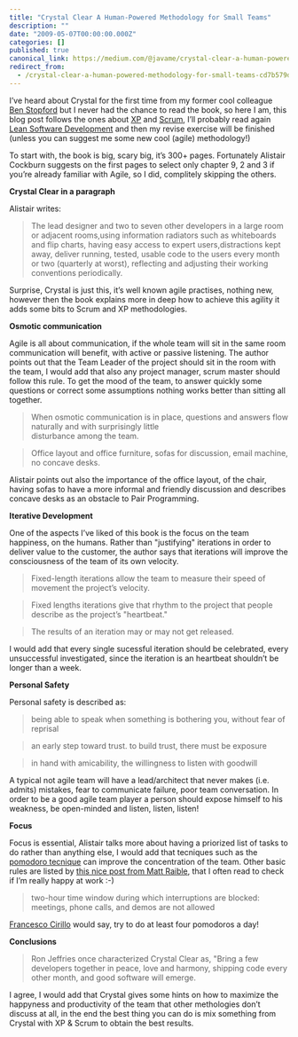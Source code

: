 ```yaml
---
title: "Crystal Clear A Human-Powered Methodology for Small Teams"
description: ""
date: "2009-05-07T00:00:00.000Z"
categories: []
published: true
canonical_link: https://medium.com/@javame/crystal-clear-a-human-powered-methodology-for-small-teams-cd7b579d3424
redirect_from:
  - /crystal-clear-a-human-powered-methodology-for-small-teams-cd7b579d3424
---
```


I’ve heard about Crystal for the first time from my former cool colleague [Ben Stopford](http://www.benstopford.com/) but I never had the chance to read the book, so here I am, this blog post follows the ones about [XP](http://www.the-arm.com/2009/05/planning-extreme-programming/) and [Scrum](http://www.the-arm.com/2009/05/419/), I’ll probably read again [Lean Software Development](http://www.amazon.co.uk/Lean-Software-Development-Agile-Toolkit/dp/0321150783) and then my revise exercise will be finished (unless you can suggest me some new cool (agile) methodology!)

To start with, the book is big, scary big, it’s 300+ pages. Fortunately Alistair Cockburn suggests on the first pages to select only chapter 9, 2 and 3 if you’re already familiar with Agile, so I did, complitely skipping the others.

**Crystal Clear in a paragraph**

Alistair writes:

> The lead designer and two to seven other developers in a large room or adjacent rooms,using information radiators such as whiteboards and flip charts, having easy access to expert users,distractions kept away, deliver running, tested, usable code to the users every month or two (quarterly at worst), reflecting and adjusting their working conventions periodically.

Surprise, Crystal is just this, it’s well known agile practises, nothing new, however then the book explains more in deep how to achieve this agility it adds some bits to Scrum and XP methodologies.

**Osmotic communication**

Agile is all about communication, if the whole team will sit in the same room communication will benefit, with active or passive listening. The author points out that the Team Leader of the project should sit in the room with the team, I would add that also any project manager, scrum master should follow this rule. To get the mood of the team, to answer quickly some questions or correct some assumptions nothing works better than sitting all together.

> When osmotic communication is in place, questions and answers flow naturally and with surprisingly little  
> disturbance among the team.

> Office layout and office furniture, sofas for discussion, email machine, no concave desks.

Alistair points out also the importance of the office layout, of the chair, having sofas to have a more informal and friendly discussion and describes concave desks as an obstacle to Pair Programming.

**Iterative Development**

One of the aspects I’ve liked of this book is the focus on the team happiness, on the humans. Rather than "justifying" iterations in order to deliver value to the customer, the author says that iterations will improve the consciousness of the team of its own velocity.

> Fixed-length iterations allow the team to measure their speed of movement the project’s velocity.

> Fixed lengths iterations give that rhythm to the project that people describe as the project’s "heartbeat."

> The results of an iteration may or may not get released.

I would add that every single sucessful iteration should be celebrated, every unsuccessful investigated, since the iteration is an heartbeat shouldn’t be longer than a week.

**Personal Safety**

Personal safety is described as:

> being able to speak when something is bothering you, without fear of reprisal

> an early step toward trust. to build trust, there must be exposure

> in hand with amicability, the willingness to listen with goodwill

A typical not agile team will have a lead/architect that never makes (i.e. admits) mistakes, fear to communicate failure, poor team conversation. In order to be a good agile team player a person should expose himself to his weakness, be open-minded and listen, listen, listen!

**Focus**

Focus is essential, Alistair talks more about having a priorized list of tasks to do rather than anything else, I would add that tecniques such as the [pomodoro tecnique](http://www.pomodorotechnique.com/) can improve the concentration of the team. Other basic rules are listed by [this nice post from Matt Raible](http://raibledesigns.com/rd/entry/tips_for_productivity_and_happiness), that I often read to check if I’m really happy at work :-)

> two-hour time window during which interruptions are blocked: meetings, phone calls, and demos are not allowed

[Francesco Cirillo](http://cirillosscrapbook.wordpress.com/) would say, try to do at least four pomodoros a day!

**Conclusions**

> Ron Jeffries once characterized Crystal Clear as, "Bring a few developers together in peace, love and harmony, shipping code every other month, and good software will emerge.

I agree, I would add that Crystal gives some hints on how to maximize the happyness and productivity of the team that other methologies don’t discuss at all, in the end the best thing you can do is mix something from Crystal with XP & Scrum to obtain the best results.
